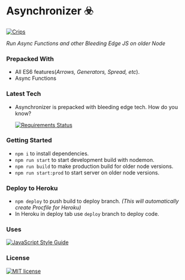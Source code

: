 # Asynchronizer ☣️

[![Crips](http://forthebadge.com/images/badges/built-by-crips.svg)](https://www.urbandictionary.com/define.php?term=Crips)

_Run Async Functions and other Bleeding Edge JS on older Node_

### Prepacked With

- All ES6 features(_Arrows, Generators, Spread, etc_).
- Async Functions

### Latest Tech

- Asynchronizer is prepacked with bleeding edge tech. How do you know?

  [![Requirements Status](https://requires.io/github/rajatsharma305/asynchronizer/requirements.svg?branch=master)](https://requires.io/github/rajatsharma305/asynchronizer/requirements/?branch=master)

### Getting Started

- `npm i` to install dependencies.
- `npm run start` to start development build with nodemon.
- `npm run build` to make production build for older node versions.
- `npm run start:prod` to start server on older node versions.

### Deploy to Heroku

- `npm deploy` to push build to deploy branch. _(This will automatically create Procfile for Heroku)_
- In Heroku in deploy tab use `deploy` branch to deploy code.

### Uses

[![JavaScript Style Guide](https://cdn.rawgit.com/standard/standard/master/badge.svg)](https://github.com/standard/standard)

### License

[![MIT license](http://img.shields.io/badge/license-MIT-brightgreen.svg)](http://opensource.org/licenses/MIT)
